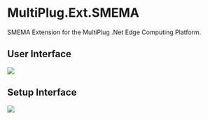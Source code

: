 # MultiPlug.Ext.SMEMA
SMEMA Extension for the MultiPlug .Net Edge Computing Platform.

## User Interface
![](https://www.smema-ethernet-adaptor.info/images/smema-ethernet-adaptor-user-interface.jpg)

## Setup Interface
![](https://www.smema-ethernet-adaptor.info/images/smema-ethernet-adaptor-setup-interface.jpg)
